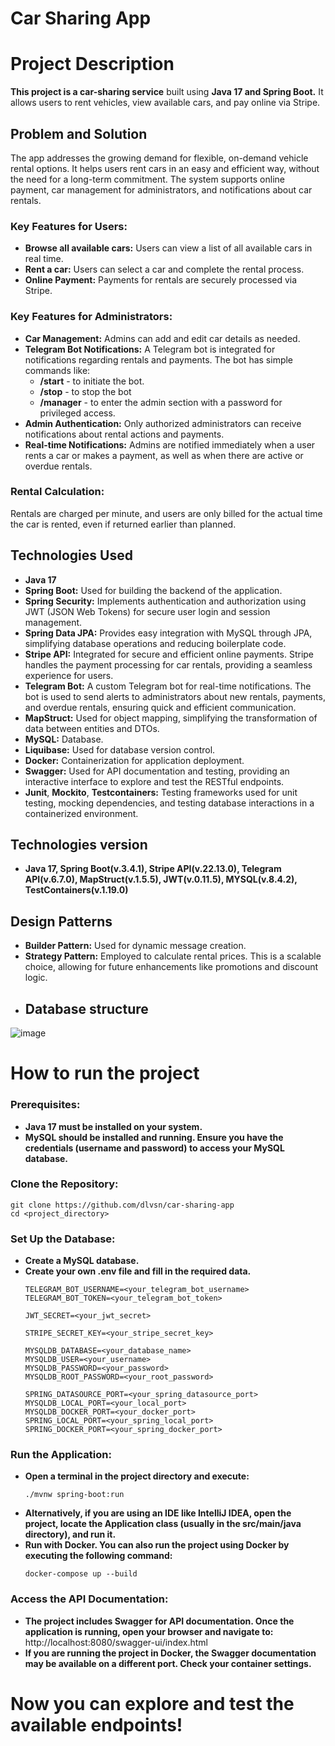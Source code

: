 # Car Sharing App
# Project Description
**This project is a car-sharing service** built using **Java 17 and Spring Boot.** It allows users to rent vehicles, view available cars, and pay online via Stripe.
## Problem and Solution
The app addresses the growing demand for flexible, on-demand vehicle rental options. It helps users rent cars in an easy and efficient way, without the need for a long-term commitment. The system supports online payment, car management for administrators, and notifications about car rentals.
### Key Features for Users:
- **Browse all available cars:** Users can view a list of all available cars in real time. 
- **Rent a car:** Users can select a car and complete the rental process.
- **Online Payment:** Payments for rentals are securely processed via Stripe.
### Key Features for Administrators:
- **Car Management:** Admins can add and edit car details as needed.
- **Telegram Bot Notifications:** A Telegram bot is integrated for notifications regarding rentals and payments. The bot has simple commands like:
  - **/start** - to initiate the bot.
  - **/stop** - to stop the bot
  - **/manager** - to enter the admin section with a password for privileged access.
- **Admin Authentication:** Only authorized administrators can receive notifications about rental actions and payments.
- **Real-time Notifications:** Admins are notified immediately when a user rents a car or makes a payment, as well as when there are active or overdue rentals.
### Rental Calculation:
Rentals are charged per minute, and users are only billed for the actual time the car is rented, even if returned earlier than planned.
## Technologies Used
- **Java 17**
- **Spring Boot:** Used for building the backend of the application.
- **Spring Security:** Implements authentication and authorization using JWT (JSON Web Tokens) for secure user login and session management.
- **Spring Data JPA:** Provides easy integration with MySQL through JPA, simplifying database operations and reducing boilerplate code.
- **Stripe API:** Integrated for secure and efficient online payments. Stripe handles the payment processing for car rentals, providing a seamless experience for users.
- **Telegram Bot:** A custom Telegram bot for real-time notifications. The bot is used to send alerts to administrators about new rentals, payments, and overdue rentals, ensuring quick and efficient communication.
- **MapStruct:** Used for object mapping, simplifying the transformation of data between entities and DTOs.
- **MySQL:** Database.
- **Liquibase:** Used for database version control.
- **Docker:** Containerization for application deployment.
- **Swagger:** Used for API documentation and testing, providing an interactive interface to explore and test the RESTful endpoints.
- **Junit**, **Mockito**, **Testcontainers:** Testing frameworks used for unit testing, mocking dependencies, and testing database interactions in a containerized environment.
## Technologies version
- **Java 17, Spring Boot(v.3.4.1), Stripe API(v.22.13.0), Telegram API(v.6.7.0), MapStruct(v.1.5.5), JWT(v.0.11.5), MYSQL(v.8.4.2), TestContainers(v.1.19.0)**
## Design Patterns
- **Builder Pattern:** Used for dynamic message creation.
- **Strategy Pattern:** Employed to calculate rental prices. This is a scalable choice, allowing for future enhancements like promotions and discount logic.
- ## Database structure
![image](https://github.com/user-attachments/assets/6c3eadb9-f7a9-40d5-ac8b-e3e595977ae6)

# How to run the project
### Prerequisites:
- **Java 17 must be installed on your system.**
- **MySQL should be installed and running. Ensure you have the credentials (username and password) to access your MySQL database.**
### Clone the Repository:
```
git clone https://github.com/dlvsn/car-sharing-app
cd <project_directory>
```
### Set Up the Database:
- **Create a MySQL database.**
- **Create your own .env file and fill in the required data.**
   ```
   TELEGRAM_BOT_USERNAME=<your_telegram_bot_username>
   TELEGRAM_BOT_TOKEN=<your_telegram_bot_token>
   
   JWT_SECRET=<your_jwt_secret>
   
   STRIPE_SECRET_KEY=<your_stripe_secret_key>
   
   MYSQLDB_DATABASE=<your_database_name>
   MYSQLDB_USER=<your_username>
   MYSQLDB_PASSWORD=<your_password>
   MYSQLDB_ROOT_PASSWORD=<your_root_password>
   
   SPRING_DATASOURCE_PORT=<your_spring_datasource_port>
   MYSQLDB_LOCAL_PORT=<your_local_port>
   MYSQLDB_DOCKER_PORT=<your_docker_port>
   SPRING_LOCAL_PORT=<your_spring_local_port>
   SPRING_DOCKER_PORT=<your_spring_docker_port>
   ```
### Run the Application:
- **Open a terminal in the project directory and execute:**
  ``` 
  ./mvnw spring-boot:run
  ```
- **Alternatively, if you are using an IDE like IntelliJ IDEA, open the project, locate the Application class (usually in the src/main/java directory), and run it.**
- **Run with Docker. You can also run the project using Docker by executing the following command:**
  ```
  docker-compose up --build
  ```

### Access the API Documentation:
- **The project includes Swagger for API documentation. Once the application is running, open your browser and navigate to:**
  http://localhost:8080/swagger-ui/index.html
- **If you are running the project in Docker, the Swagger documentation may be available on a different port. Check your container settings.**

# Now you can explore and test the available endpoints!
